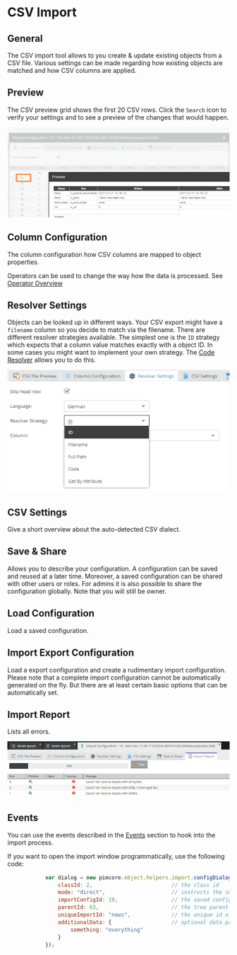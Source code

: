 # CSV Import

## General

The CSV import tool allows to you create & update existing objects from a CSV file. Various settings can be made regarding how existing objects are 
matched and how CSV columns are applied.

## Preview

The CSV preview grid shows the first 20 CSV rows. Click the `Search` icon to verify your settings and to see a preview of the changes that would happen.

![Preview](../../img/csvimport/preview.png)

## Column Configuration

The column configuration how CSV columns are mapped to object properties.

Operators can be used to change the way how the data is processed. See [Operator Overview](./02_Operators/README.md)

## Resolver Settings

Objects can be looked up in different ways. Your CSV export might have a `filename` column so you decide to match via the filename.
There are different resolver strategies available. The simplest one is the `ID` strategy which expects that a column value matches exactly with a object ID.
In some cases you might want to implement your own strategy. The [Code Resolver](./01_Resolver/05_Code.md) allows you to do this.

![Resolver](../../img/csvimport/resolver.png)


## CSV Settings

Give a short overview about the auto-detected CSV dialect.

## Save & Share

Allows you to describe your configuration. A configuration can be saved and reused at a later time.
Moreover, a saved configuration can be shared with other users or roles. For admins it is also possible to share the configuration globally.
Note that you will still be owner.

## Load Configuration

Load a saved configuration.

## Import Export Configuration

Load a export configuration and create a rudimentary import configuration. Please note that a complete import configuration cannot be automatically generated on the fly.
But there are at least certain basic options that can be automatically set.   

## Import Report

Lists all errors.

![Preview](../../img/csvimport/report.png)

## Events

You can use the events described in the 
[Events](https://github.com/pimcore/pimcore/blob/master/pimcore/lib/Pimcore/Event/DataObjectImportEvents.php)
section to hook into the import process.

If you want to open the import window programmatically, use the following code:

```javascript
            var dialog = new pimcore.object.helpers.import.configDialog({
                classId: 2,                         // the class id
                mode: "direct",                     // instructs the importer not to ask for the file
                importConfigId: 19,                 // the saved configuration id
                parentId: 63,                       // the tree parent id (optional)
                uniqueImportId: "news",             // the unique id of this import (IMPORTANT: CSV is expected to be available at ' PIMCORE_SYSTEM_TEMP_DIRECTORY + '/import_' + [uniqueImportId])
                additionalData: {                   // optional data passed to the event handler
                    something: "everything"
                }
            });
```
